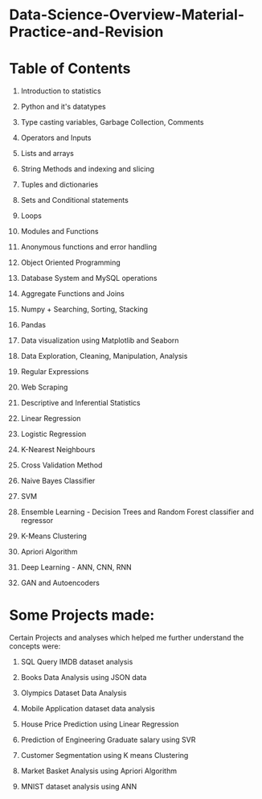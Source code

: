 # Data-Science-Overview-Material-Practice-and-Revision
# **Table of Contents**
1. Introduction to statistics

2. Python and it's datatypes

3. Type casting variables, Garbage Collection, Comments

4. Operators and Inputs

5. Lists and arrays

6. String Methods and indexing and slicing

7. Tuples and dictionaries

8. Sets and Conditional statements

9. Loops

10. Modules and Functions

11. Anonymous functions and error handling

12. Object Oriented Programming

13. Database System and MySQL operations

14. Aggregate Functions and Joins

15. Numpy + Searching, Sorting, Stacking

16. Pandas

17. Data visualization using Matplotlib and Seaborn

18. Data Exploration, Cleaning, Manipulation, Analysis

19. Regular Expressions

20. Web Scraping

21. Descriptive and Inferential Statistics

22. Linear Regression

23. Logistic Regression

24. K-Nearest Neighbours 

25. Cross Validation Method

26. Naive Bayes Classifier

27. SVM

28. Ensemble Learning - Decision Trees and Random Forest classifier and regressor

29. K-Means Clustering

30. Apriori Algorithm

31. Deep Learning - ANN, CNN, RNN

32. GAN and Autoencoders

# **Some Projects made:**
Certain Projects and analyses which helped me further understand the concepts were:

1. SQL Query IMDB dataset analysis
   
2. Books Data Analysis using JSON data
   
3. Olympics Dataset Data Analysis
   
4. Mobile Application dataset data analysis
   
5. House Price Prediction using Linear Regression
    
6. Prediction of Engineering Graduate salary using SVR
    
7. Customer Segmentation using K means Clustering
    
8. Market Basket Analysis using Apriori Algorithm

9. MNIST dataset analysis using ANN
